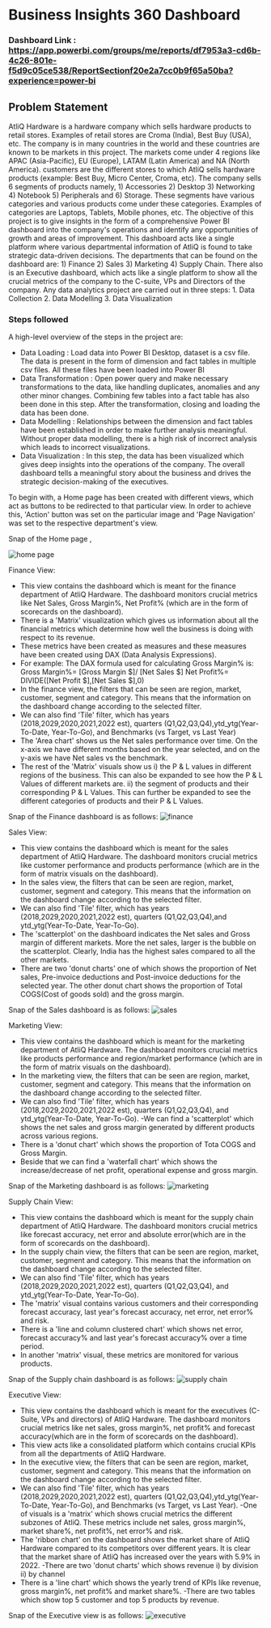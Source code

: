 # Business Insights 360 Dashboard

### Dashboard Link : https://app.powerbi.com/groups/me/reports/df7953a3-cd6b-4c26-801e-f5d9c05ce538/ReportSectionf20e2a7cc0b9f65a50ba?experience=power-bi

## Problem Statement

AtliQ Hardware is a hardware company which sells hardware products to retail stores. Examples of retail stores are Croma (India), Best Buy (USA), etc. The company is in many countries in the world and these countries are known to be markets in this project. The markets come under 4 regions like APAC (Asia-Pacific), EU (Europe), LATAM (Latin America) and NA (North America). customers are the different stores to which AtliQ sells hardware products (example: Best Buy, Micro Center, Croma, etc). The company sells 6 segments of products namely, 1) Accessories 2) Desktop 3) Networking 4) Notebook 5) Peripherals and 6) Storage. These segments have various categories and various products come under these categories. Examples of categories are Laptops, Tablets, Mobile phones, etc.
The objective of this project is to give insights in the form of a comprehensive Power BI dashboard into the company's operations and identify any opportunities of growth and areas of improvement. This dashboard acts like a single platform where various departmental information of AtliQ is found to take strategic data-driven decisions. The departments that can be found on the dashboard are: 1) Finance 2) Sales 3) Marketing 4) Supply Chain. There also is an Executive dashboard, which acts like a single platform to show all the crucial metrics of the company to the C-suite, VPs and Directors of the company.
Any data analytics project are carried out in three steps: 1. Data Collection 2. Data Modelling 3. Data Visualization


### Steps followed 
A high-level overview of the steps in the project are:
- Data Loading : Load data into Power BI Desktop, dataset is a csv file. The data is present in the form of dimension and fact tables in multiple csv files. All these files have been loaded into Power BI
- Data Transformation : Open power query and make necessary transformations to the data, like handling duplicates, anomalies and any other minor changes. Combining few tables into a fact table has also been done in this step. After the transformation, closing and loading the data has been done.
- Data Modelling : Relationships between the dimension and fact tables have been established in order to make further analysis meaningful. Without proper data modelling, there is a high risk of incorrect analysis which leads to incorrect visualizations.
- Data Visualization : In this step, the data has been visualized which gives deep insights into the operations of the company. The overall dashboard tells a meaningful story about the business and drives the strategic decision-making of the executives.

To begin with, a Home page has been created with different views, which act as buttons to be redirected to that particular view. In order to achieve this, 'Action' button was set on the particular image and 'Page Navigation' was set to the respective department's view.
        
Snap of the Home page ,

![home page](https://github.com/Kaivalya-tecg/BI-360/assets/90671545/25ad90fb-8ead-4ac3-bab1-b827b65733ac)

Finance View:
- This view contains the dashboard which is meant for the finance department of AtliQ Hardware. The dashboard monitors crucial metrics like Net Sales, Gross Margin%, Net Profit% (which are in the form of scorecards on the dashboard).
- There is a 'Matrix' visualization which gives us information about all the financial metrics which determine how well the business is doing with respect to its revenue.
- These metrics have been created as measures and these measures have been created using DAX (Data Analysis Expressions).
- For example: The DAX formula used for calculating Gross Margin% is: Gross Margin%= [Gross Margin $]/ [Net Sales $]
Net Profit%= DIVIDE([Net Profit $],[Net Sales $],0)
- In the finance view, the filters that can be seen are region, market, customer, segment and category. This means that the information on the dashboard change according to the selected filter.
- We can also find 'Tile' filter, which has years (2018,2029,2020,2021,2022 est), quarters (Q1,Q2,Q3,Q4),ytd_ytg(Year-To-Date, Year-To-Go), and Benchmarks (vs Target, vs Last Year)
- The 'Area chart' shows us the Net sales performance over time. On the x-axis we have different months based on the year selected, and on the y-axis we have Net sales vs the benchmark.
- The rest of the 'Matrix' visuals show us i) the P & L values in different regions of the business. This can also be expanded to see how the P & L Values of different markets are. ii) the segment of products and their corresponding P & L Values. This can further be expanded to see the different categories of products and their P & L Values.

Snap of the Finance dashboard is as follows:
![finance](https://github.com/Kaivalya-tecg/BI-360/assets/90671545/7d8c7b1a-a738-47e5-aec0-5b24e2f0f6dc)


Sales View:
- This view contains the dashboard which is meant for the sales department of AtliQ Hardware. The dashboard monitors crucial metrics like customer performance and products performance (which are in the form of matrix visuals on the dashboard).
- In the sales view, the filters that can be seen are region, market, customer, segment and category. This means that the information on the dashboard change according to the selected filter.
- We can also find 'Tile' filter, which has years (2018,2029,2020,2021,2022 est), quarters (Q1,Q2,Q3,Q4),and ytd_ytg(Year-To-Date, Year-To-Go).
- The 'scatterplot' on the dashboard indicates the Net sales and Gross margin of different markets. More the net sales, larger is the bubble on the scatterplot. Clearly, India has the highest sales compared to all the other markets.
- There are two 'donut charts' one of which shows the proportion of Net sales, Pre-invoice deductions and Post-invoice deductions for the selected year. The other donut chart shows the proportion of Total COGS(Cost of goods sold) and the gross margin.

Snap of the Sales dashboard is as follows:
![sales](https://github.com/Kaivalya-tecg/BI-360/assets/90671545/53df7673-9936-4256-82ae-2cabea9df8e4)


Marketing View:
- This view contains the dashboard which is meant for the marketing department of AtliQ Hardware. The dashboard monitors crucial metrics like products performance and region/market performance (which are in the form of matrix visuals on the dashboard).
- In the marketing view, the filters that can be seen are region, market, customer, segment and category. This means that the information on the dashboard change according to the selected filter.
- We can also find 'Tile' filter, which has years (2018,2029,2020,2021,2022 est), quarters (Q1,Q2,Q3,Q4), and ytd_ytg(Year-To-Date, Year-To-Go).
-We can find a 'scatterplot' which shows the net sales and gross margin generated by different products across various regions.
- There is a 'donut chart' which shows the proportion of Tota COGS and Gross Margin.
- Beside that we can find a 'waterfall chart' which shows the increase/decrease of net profit, operational expense and gross margin.

Snap of the Marketing dashboard is as follows:
![marketing](https://github.com/Kaivalya-tecg/BI-360/assets/90671545/2a68fdba-2079-482c-ae17-dd362e316e66)

Supply Chain View:
- This view contains the dashboard which is meant for the supply chain department of AtliQ Hardware. The dashboard monitors crucial metrics like forecast accuracy, net error and absolute error(which are in the form of scorecards on the dashboard).
- In the supply chain view, the filters that can be seen are region, market, customer, segment and category. This means that the information on the dashboard change according to the selected filter.
- We can also find 'Tile' filter, which has years (2018,2029,2020,2021,2022 est), quarters (Q1,Q2,Q3,Q4), and ytd_ytg(Year-To-Date, Year-To-Go).
- The 'matrix' visual contains various customers and their corresponding forecast accuracy, last year's forecast accuracy, net error, net error%  and risk.
- There is a 'line and column clustered chart' which shows net error, forecast accuracy% and last year's forecast accuracy% over a time period.
- In another 'matrix' visual, these metrics are monitored for various products.

Snap of the Supply chain dashboard is as follows:
![supply chain](https://github.com/Kaivalya-tecg/BI-360/assets/90671545/3ce1a5ed-ec61-423a-b8a4-e9afa344a5e6)


Executive View:
- This view contains the dashboard which is meant for the executives (C-Suite, VPs  and directors) of AtliQ Hardware. The dashboard monitors crucial metrics like net sales, gross margin%, net profit% and forecast accuracy(which are in the form of scorecards on the dashboard).
- This view acts like a consolidated platform which contains crucial KPIs from all the departments of AtliQ Hardware.
- In the executive view, the filters that can be seen are region, market, customer, segment and category. This means that the information on the dashboard change according to the selected filter.
- We can also find 'Tile' filter, which has years (2018,2029,2020,2021,2022 est), quarters (Q1,Q2,Q3,Q4),ytd_ytg(Year-To-Date, Year-To-Go), and Benchmarks (vs Target, vs Last Year).
-One of visuals is a 'matrix' which shows crucial metrics the different subzones of AtliQ. These metrics include net sales, gross margin%, market share%, net profit%, net error% and risk.
- The 'ribbon chart' on the dashboard shows the market share of AtliQ Hardware compared to its competitors over different years. It is clear that the market share of AtliQ has increased over the years with 5.9% in 2022.
-There are two 'donut charts' which shows revenue i) by division ii) by channel
- There is a 'line chart' which shows the yearly trend of KPIs like revenue, gross margin%, net profit% and market share%.
-There are two tables which show top 5 customer and top 5 products by revenue.

Snap of the Executive view is as follows:
![executive](https://github.com/Kaivalya-tecg/BI-360/assets/90671545/be555fdc-1431-4835-ac61-797c89531031)

